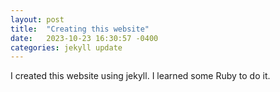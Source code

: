 ```yaml
---
layout: post
title:  "Creating this website"
date:   2023-10-23 16:30:57 -0400
categories: jekyll update
---
```

I created this website using jekyll. I learned some Ruby to do it.

